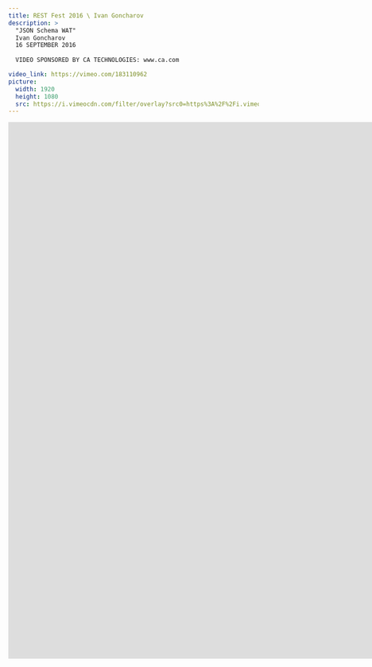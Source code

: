 ```yaml
---
title: REST Fest 2016 \ Ivan Goncharov
description: >
  "JSON Schema WAT"
  Ivan Goncharov
  16 SEPTEMBER 2016
  
  VIDEO SPONSORED BY CA TECHNOLOGIES: www.ca.com

video_link: https://vimeo.com/183110962
picture:
  width: 1920
  height: 1080
  src: https://i.vimeocdn.com/filter/overlay?src0=https%3A%2F%2Fi.vimeocdn.com%2Fvideo%2F592223511_1920x1080.jpg&src1=http%3A%2F%2Ff.vimeocdn.com%2Fp%2Fimages%2Fcrawler_play.png
---
```

<iframe src="https://player.vimeo.com/video/183110962?title=0&byline=0&portrait=0&badge=0&autopause=0&player_id=0" width="1920" height="1080" frameborder="0" title="REST Fest 2016 \ Ivan Goncharov" webkitallowfullscreen mozallowfullscreen allowfullscreen></iframe>